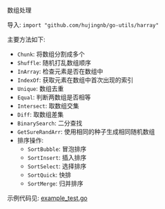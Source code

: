 数组处理 

导入: `import "github.com/hujingnb/go-utils/harray"`

主要方法如下: 

* `Chunk`:  将数组分割成多个
* `Shuffle`: 随机打乱数组顺序
* `InArray`: 检查元素是否在数组中
* `IndexOf`: 获取元素在数组中首次出现的索引
* `Unique`: 数组去重
* `Equal`: 判断两数组是否相等
* `Intersect`: 取数组交集
* `Diff`: 取数组差集
* `BinarySearch`: 二分查找
* `GetSureRandArr`: 使用相同的种子生成相同随机数组
* 排序操作: 
  * `SortBubble`: 冒泡排序
  * `SortInsert`: 插入排序
  * `SortSelect`: 选择排序
  * `SortQuick`: 快排
  * `SortMerge`: 归并排序

示例代码见: [example_test.go](./example_test.go)